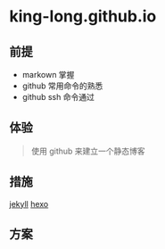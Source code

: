 # king-long.github.io

## 前提

- markown 掌握
- github 常用命令的熟悉
- github ssh 命令通过

## 体验

> 使用 github 来建立一个静态博客

## 措施

[jekyll](jekyll.com)
[hexo](hexo.com)

## 方案